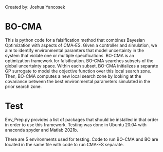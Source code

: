 Created by: Joshua Yancosek
# BO-CMA
This is python code for a falsification method that combines Bayesian Optimization with aspects of CMA-ES.
Given a controller and simulation, we aim to identify environmental paramters that model uncertainty in the system that violate one or multiple specifications.
BO-CMA is an optimization framework for falsification. BO-CMA searches subsets of the global uncertainty space. Within each subset, BO-CMA initializes a separate GP surrogate to model the objective function over this local search zone. Then, BO-CMA computes a new local search zone by looking at the covariance between the best environmental parameters simulated in the prior search zone.

# Test
Env_Prep.py provides a list of packages that should be installed in that order in order to use this framework.
Testing was done in Ubuntu 20.04 with anaconda spyder and Matlab 2021b.

There are 5 environments used for testing. Code to run BO-CMA and BO are located in the same file with code to run CMA-ES separate.

